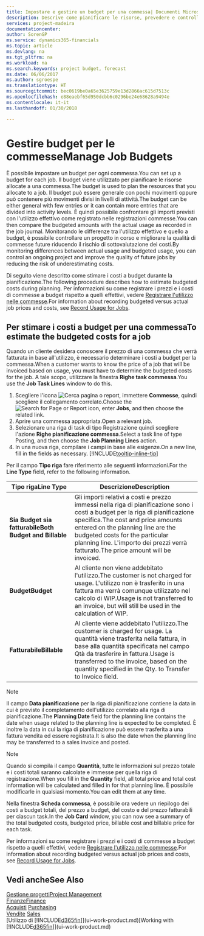 ```yaml
---
title: Impostare e gestire un budget per una commessa| Documenti Microsoft
description: Descrive come pianificare le risorse, prevedere e controllare i costi di un progetto impostando un budget per ciascuna commessa.
services: project-madeira
documentationcenter: 
author: SorenGP
ms.service: dynamics365-financials
ms.topic: article
ms.devlang: na
ms.tgt_pltfrm: na
ms.workload: na
ms.search.keywords: project budget, forecast
ms.date: 06/06/2017
ms.author: sgroespe
ms.translationtype: HT
ms.sourcegitcommit: bec0619be0a65e3625759e13d2866ac615d7513c
ms.openlocfilehash: e88eaebf65d950dcbb6c0296be24e68628a9494e
ms.contentlocale: it-it
ms.lasthandoff: 01/30/2018

---
```

# <a name="manage-job-budgets"></a><span data-ttu-id="2a529-103">Gestire budget per le commesse</span><span class="sxs-lookup"><span data-stu-id="2a529-103">Manage Job Budgets</span></span>
<span data-ttu-id="2a529-104">È possibile impostare un budget per ogni commessa.</span><span class="sxs-lookup"><span data-stu-id="2a529-104">You can set up a budget for each job.</span></span> <span data-ttu-id="2a529-105">Il budget viene utilizzato per pianificare le risorse allocate a una commessa.</span><span class="sxs-lookup"><span data-stu-id="2a529-105">The budget is used to plan the resources that you allocate to a job.</span></span> <span data-ttu-id="2a529-106">Il budget può essere generale con pochi movimenti oppure può contenere più movimenti divisi in livelli di attività.</span><span class="sxs-lookup"><span data-stu-id="2a529-106">The budget can be either general with few entries or it can contain more entries that are divided into activity levels.</span></span> <span data-ttu-id="2a529-107">È quindi possibile confrontare gli importi previsti con l'utilizzo effettivo come registrato nelle registrazioni commesse.</span><span class="sxs-lookup"><span data-stu-id="2a529-107">You can then compare the budgeted amounts with the actual usage as recorded in the job journal.</span></span> <span data-ttu-id="2a529-108">Monitorando le differenze tra l'utilizzo effettivo e quello a budget, è possibile controllare un progetto in corso e migliorare la qualità di commesse future riducendo il rischio di sottovalutazione dei costi.</span><span class="sxs-lookup"><span data-stu-id="2a529-108">By monitoring differences between actual usage and budgeted usage, you can control an ongoing project and improve the quality of future jobs by reducing the risk of underestimating costs.</span></span>

<span data-ttu-id="2a529-109">Di seguito viene descritto come stimare i costi a budget durante la pianificazione.</span><span class="sxs-lookup"><span data-stu-id="2a529-109">The following procedure describes how to estimate budgeted costs during planning.</span></span> <span data-ttu-id="2a529-110">Per informazioni su come registrare i prezzi e i costi di commesse a budget rispetto a quelli effettivi, vedere [Registrare l'utilizzo nelle commesse](projects-how-record-job-usage.md).</span><span class="sxs-lookup"><span data-stu-id="2a529-110">For information about recording budgeted versus actual job prices and costs, see [Record Usage for Jobs](projects-how-record-job-usage.md).</span></span>  

## <a name="JobBudgetCosts"></a> <span data-ttu-id="2a529-111">Per stimare i costi a budget per una commessa</span><span class="sxs-lookup"><span data-stu-id="2a529-111">To estimate the budgeted costs for a job</span></span>
<span data-ttu-id="2a529-112">Quando un cliente desidera conoscere il prezzo di una commessa che verrà fatturata in base all'utilizzo, è necessario determinare i costi a budget per la commessa.</span><span class="sxs-lookup"><span data-stu-id="2a529-112">When a customer wants to know the price of a job that will be invoiced based on usage, you must have to determine the budgeted costs for the job.</span></span> <span data-ttu-id="2a529-113">A tale scopo, utilizzare la finestra **Righe task commessa**.</span><span class="sxs-lookup"><span data-stu-id="2a529-113">You use the **Job Task Lines** window to do this.</span></span>

1. <span data-ttu-id="2a529-114">Scegliere l'icona ![Cerca pagina o report](media/ui-search/search_small.png "icona Cerca pagina o report"), immettere **Commesse**, quindi scegliere il collegamento correlato.</span><span class="sxs-lookup"><span data-stu-id="2a529-114">Choose the ![Search for Page or Report](media/ui-search/search_small.png "Search for Page or Report icon") icon, enter **Jobs**, and then choose the related link.</span></span>  
2. <span data-ttu-id="2a529-115">Aprire una commessa appropriata.</span><span class="sxs-lookup"><span data-stu-id="2a529-115">Open a relevant job.</span></span>
3. <span data-ttu-id="2a529-116">Selezionare una riga di task di tipo Registrazione quindi scegliere l'azione **Righe pianificazione commessa**.</span><span class="sxs-lookup"><span data-stu-id="2a529-116">Select a task line of type Posting, and then choose the **Job Planning Lines** action.</span></span>
4. <span data-ttu-id="2a529-117">In una nuova riga, compilare i campi in base alle esigenze.</span><span class="sxs-lookup"><span data-stu-id="2a529-117">On a new line, fill in the fields as necessary.</span></span> [!INCLUDE[tooltip-inline-tip](includes/tooltip-inline-tip_md.md)]   

<span data-ttu-id="2a529-118">Per il campo **Tipo riga** fare riferimento alle seguenti informazioni.</span><span class="sxs-lookup"><span data-stu-id="2a529-118">For the **Line Type** field, refer to the following information.</span></span>  

| <span data-ttu-id="2a529-119">Tipo riga</span><span class="sxs-lookup"><span data-stu-id="2a529-119">Line Type</span></span> | <span data-ttu-id="2a529-120">Descrizione</span><span class="sxs-lookup"><span data-stu-id="2a529-120">Description</span></span> |
| --- | --- |
| <span data-ttu-id="2a529-121">**Sia Budget sia fatturabile**</span><span class="sxs-lookup"><span data-stu-id="2a529-121">**Both Budget and Billable**</span></span> |<span data-ttu-id="2a529-122">Gli importi relativi a costi e prezzo immessi nella riga di pianificazione sono i costi a budget per la riga di pianificazione specifica.</span><span class="sxs-lookup"><span data-stu-id="2a529-122">The cost and price amounts entered on the planning line are the budgeted costs for the particular planning line.</span></span> <span data-ttu-id="2a529-123">L'importo dei prezzi verrà fatturato.</span><span class="sxs-lookup"><span data-stu-id="2a529-123">The price amount will be invoiced.</span></span> |
| <span data-ttu-id="2a529-124">**Budget**</span><span class="sxs-lookup"><span data-stu-id="2a529-124">**Budget**</span></span> |<span data-ttu-id="2a529-125">Al cliente non viene addebitato l'utilizzo.</span><span class="sxs-lookup"><span data-stu-id="2a529-125">The customer is not charged for usage.</span></span> <span data-ttu-id="2a529-126">L'utilizzo non è trasferito in una fattura ma verrà comunque utilizzato nel calcolo di WIP.</span><span class="sxs-lookup"><span data-stu-id="2a529-126">Usage is not transferred to an invoice, but will still be used in the calculation of WIP.</span></span> |
| <span data-ttu-id="2a529-127">**Fatturabile**</span><span class="sxs-lookup"><span data-stu-id="2a529-127">**Billable**</span></span> |<span data-ttu-id="2a529-128">Al cliente viene addebitato l'utilizzo.</span><span class="sxs-lookup"><span data-stu-id="2a529-128">The customer is charged for usage.</span></span> <span data-ttu-id="2a529-129">La quantità viene trasferita nella fattura, in base alla quantità specificata nel campo Qtà da trasferire in fattura.</span><span class="sxs-lookup"><span data-stu-id="2a529-129">Usage is transferred to the invoice, based on the quantity specified in the Qty. to Transfer to Invoice field.</span></span> |

> [!NOTE]  
>   <span data-ttu-id="2a529-130">Il campo **Data pianificazione** per la riga di pianificazione contiene la data in cui è previsto il completamento dell'utilizzo correlato alla riga di pianificazione.</span><span class="sxs-lookup"><span data-stu-id="2a529-130">The **Planning Date** field for the planning line contains the date when usage related to the planning line is expected to be completed.</span></span> <span data-ttu-id="2a529-131">È inoltre la data in cui la riga di pianificazione può essere trasferita a una fattura vendita ed essere registrata.</span><span class="sxs-lookup"><span data-stu-id="2a529-131">It is also the date when the planning line may be transferred to a sales invoice and posted.</span></span>  

> [!NOTE]  
>   <span data-ttu-id="2a529-132">Quando si compila il campo **Quantità**, tutte le informazioni sul prezzo totale e i costi totali saranno calcolate e immesse per quella riga di registrazione.</span><span class="sxs-lookup"><span data-stu-id="2a529-132">When you fill in the **Quantity** field, all total price and total cost information will be calculated and filled in for that planning line.</span></span> <span data-ttu-id="2a529-133">È possibile modificarle in qualsiasi momento.</span><span class="sxs-lookup"><span data-stu-id="2a529-133">You can edit them at any time.</span></span>

<span data-ttu-id="2a529-134">Nella finestra **Scheda commessa**, è possibile ora vedere un riepilogo dei costi a budget totali, del prezzo a budget, del costo e del prezzo fatturabili per ciascun task.</span><span class="sxs-lookup"><span data-stu-id="2a529-134">In the **Job Card** window, you can now see a summary of the total budgeted costs, budgeted price, billable cost and billable price for each task.</span></span>

<span data-ttu-id="2a529-135">Per informazioni su come registrare i prezzi e i costi di commesse a budget rispetto a quelli effettivi, vedere [Registrare l'utilizzo nelle commesse](projects-how-record-job-usage.md).</span><span class="sxs-lookup"><span data-stu-id="2a529-135">For information about recording budgeted versus actual job prices and costs, see [Record Usage for Jobs](projects-how-record-job-usage.md).</span></span>

## <a name="see-also"></a><span data-ttu-id="2a529-136">Vedi anche</span><span class="sxs-lookup"><span data-stu-id="2a529-136">See Also</span></span>
[<span data-ttu-id="2a529-137">Gestione progetti</span><span class="sxs-lookup"><span data-stu-id="2a529-137">Project Management</span></span>](projects-manage-projects.md)  
[<span data-ttu-id="2a529-138">Finanze</span><span class="sxs-lookup"><span data-stu-id="2a529-138">Finance</span></span>](finance.md)  
<span data-ttu-id="2a529-139">[Acquisti](purchasing-manage-purchasing.md)       </span><span class="sxs-lookup"><span data-stu-id="2a529-139">[Purchasing](purchasing-manage-purchasing.md)       </span></span>  
<span data-ttu-id="2a529-140">[Vendite](sales-manage-sales.md)    </span><span class="sxs-lookup"><span data-stu-id="2a529-140">[Sales](sales-manage-sales.md)    </span></span>  
<span data-ttu-id="2a529-141">[Utilizzo di [!INCLUDE[d365fin](includes/d365fin_md.md)]](ui-work-product.md)</span><span class="sxs-lookup"><span data-stu-id="2a529-141">[Working with [!INCLUDE[d365fin](includes/d365fin_md.md)]](ui-work-product.md)</span></span>  

